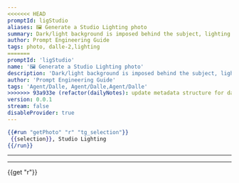 ```yaml
---
<<<<<<< HEAD
promptId: ligStudio
aliases: 🖼️ Generate a Studio Lighting photo
summary: Dark/light background is imposed behind the subject, lighting accentuates details of the figure in the foreground.
author: Prompt Engineering Guide
tags: photo, dalle-2,lighting
=======
promptId: 'ligStudio'
name: '🖼️ Generate a Studio Lighting photo'
description: 'Dark/light background is imposed behind the subject, lighting accentuates details of the figure in the foreground.'
author: 'Prompt Engineering Guide'
tags: 'Agent/Dalle, Agent/Dalle,Agent/Dalle'
>>>>>>> 93a933e (refactor(dailyNotes): update metadata structure for daily notes)
version: 0.0.1
stream: false
disableProvider: true
---
```

```handlebars
{{#run "getPhoto" "r" "tg_selection"}}
 {{selection}}, Studio Lighting
{{/run}}
```
***
***
{{get "r"}}